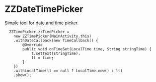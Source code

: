 # ZZDateTimePicker
Simple tool for date and time picker.


      ZZTimePicker zzTimePicker =
        new ZZTimePicker(MainActivity.this)
        .withDateCallback(new TimeCallback() {
            @Override
            public void onTimeSet(LocalTime time, String stringTime) {
                t.setText(stringTime);
                lt = time;
            }
        })
        .withLocalTime(lt == null ? LocalTime.now() : lt)
        .show();
